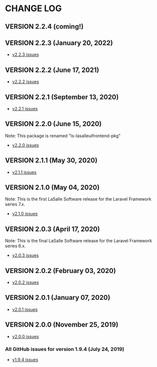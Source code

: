 # CHANGE LOG

## VERSION 2.2.4 (coming!)

## VERSION 2.2.3 (January 20, 2022)
* [v2.2.3 issues](https://github.com/LaSalleSoftware/ls-lasalleuifrontend-pkg/milestone/10?closed=1)

## VERSION 2.2.2 (June 17, 2021)
* [v2.2.2 issues](https://github.com/LaSalleSoftware/ls-lasalleuifrontend-pkg/milestone/9?closed=1)

## VERSION 2.2.1 (September 13, 2020)
* [v2.2.1 issues](https://github.com/LaSalleSoftware/ls-lasalleuifrontend-pkg/milestone/8?closed=1)

## VERSION 2.2.0 (June 15, 2020)
Note: This package is renamed "ls-lasalleuifrontend-pkg"
* [v2.2.0 issues](https://github.com/LaSalleSoftware/ls-lasalleuifrontend-pkg/milestone/7?closed=1)

## VERSION 2.1.1 (May 30, 2020)
* [v2.1.1 issues](https://github.com/LaSalleSoftware/ls-lasalleui-pkg/milestone/6?closed=1)

## VERSION 2.1.0 (May 04, 2020)
Note: This is the first LaSalle Software release for the Laravel Framework series 7.x.
* [v2.1.0 issues](https://github.com/LaSalleSoftware/ls-lasalleui-pkg/milestone/5?closed=1)

## VERSION 2.0.3 (April 17, 2020)
Note: This is the final LaSalle Software release for the Laravel Framework series 6.x.
* [v2.0.3 issues](https://github.com/LaSalleSoftware/ls-lasalleui-pkg/milestone/48closed=1)

## VERSION 2.0.2 (February 03, 2020)
* [v2.0.2 issues](https://github.com/LaSalleSoftware/ls-lasalleui-pkg/milestone/4?closed=1)

## VERSION 2.0.1 (January 07, 2020)
* [v2.0.1 issues](https://github.com/LaSalleSoftware/ls-lasalleui-pkg/milestone/3?closed=1)

## VERSION 2.0.0 (November 25, 2019)
* [v2.0.0 issues](https://github.com/LaSalleSoftware/ls-lasalleui-pkg/milestone/2?closed=1)

### All GitHub issues for version 1.9.4 (July 24, 2019)
* [v1.9.4 issues](https://github.com/LaSalleSoftware/ls-lasalleui-pkg/milestone/1?closed=1)
